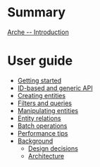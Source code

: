 # Summary

[Arche -- Introduction](./introduction.md)

# User guide

- [Getting started](./getting-started.md)
- [ID-based and generic API]()
- [Creating entities]()
- [Filters and queries]()
- [Manipulating entities]()
- [Entity relations]()
- [Batch operations]()
- [Performance tips](./performance.md)
- [Background]()
  - [Design decisions]()
  - [Architecture]()
